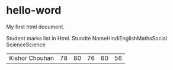 # hello-word
My first html document. 
<!DOCTYPE HTML>
<html>
  <head>
<titel> Student marks list in Html.</titel>
   </head>
<body>
  <table>
 <tr>Stundte Name</tr>
 <tr>Hindi</tr>
 <tr>English</tr>
 <tr>Maths</tr>
 <tr>Social Science</tr>
 <tr>Science</tr>

 <td>Kishor Chouhan </td>
  <td>78</td>
  <td>80</td>
  <td>76</td>
  <td>60</td>
  <td>56</td>
</table>
</body>
</html>
